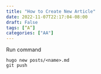 ```yaml
---
title: "How to Create New Article"
date: 2022-11-07T22:17:04-08:00
draft: False
tags: [“A”]
categories: ["AA"]
---
```


Run command

```
hugo new posts/<name>.md
git push
```

